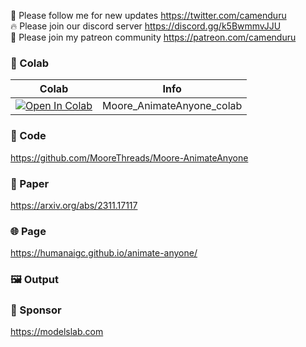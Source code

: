 🐣 Please follow me for new updates https://twitter.com/camenduru <br />
🔥 Please join our discord server https://discord.gg/k5BwmmvJJU <br />
🥳 Please join my patreon community https://patreon.com/camenduru <br />

### 🦒 Colab

| Colab | Info
| --- | --- |
[![Open In Colab](https://colab.research.google.com/assets/colab-badge.svg)](https://colab.research.google.com/github/camenduru/Moore-AnimateAnyone-colab/blob/main/Moore_AnimateAnyone_colab.ipynb) | Moore_AnimateAnyone_colab

### 🧬 Code
https://github.com/MooreThreads/Moore-AnimateAnyone

### 📄 Paper
https://arxiv.org/abs/2311.17117

### 🌐 Page
https://humanaigc.github.io/animate-anyone/

### 🖼 Output


### 🏢 Sponsor
https://modelslab.com
